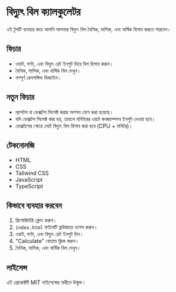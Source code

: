 # বিদ্যুৎ বিল ক্যালকুলেটর

এই টুলটি ব্যবহার করে আপনি আপনার বিদ্যুৎ বিল দৈনিক, মাসিক, এবং বার্ষিক হিসাব করতে পারবেন।

## ফিচার

- ওয়াট, ঘণ্টা, এবং বিদ্যুৎ রেট ইনপুট দিয়ে বিল হিসাব করুন।
- দৈনিক, মাসিক, এবং বার্ষিক বিল দেখুন।
- সম্পূর্ণ রেসপন্সিভ ডিজাইন।

## নতুন ফিচার

- ল্যাপটপ বা ডেক্সটপ সিলেক্ট করার অপশন যোগ করা হয়েছে।
- যদি ডেক্সটপ সিলেক্ট করা হয়, তাহলে মনিটরের ওয়াট কনজাম্পশন ইনপুট নেওয়া হবে।
- ডেক্সটপের ক্ষেত্রে মোট বিদ্যুৎ বিল হিসাব করা হবে (CPU + মনিটর)।

## টেকনোলজি

- HTML
- CSS
- Tailwind CSS
- JavaScript
- TypeScript

## কিভাবে ব্যবহার করবেন

1. রিপোজিটরি ক্লোন করুন।
2. `index.html` ফাইলটি ব্রাউজারে ওপেন করুন।
3. ওয়াট, ঘণ্টা, এবং বিদ্যুৎ রেট ইনপুট দিন।
4. "Calculate" বোতাম ক্লিক করুন।
5. দৈনিক, মাসিক, এবং বার্ষিক বিল দেখুন।

## লাইসেন্স

এই প্রোজেক্টটি MIT লাইসেন্সের অধীনে উন্মুক্ত।